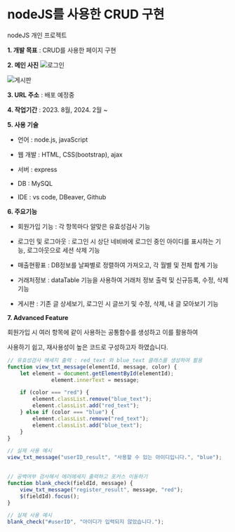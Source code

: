 # nodeJS를 사용한 CRUD 구현
nodeJS 개인 프로젝트

**1. 개발 목표** : CRUD를 사용한 페이지 구현

**2. 메인 사진**
![로그인](https://github.com/rony-yang/nodejs_CRUD_public2/assets/116271236/e976894a-449c-4ef2-ad5e-3654d0cee8b1)

![게시판](https://github.com/rony-yang/nodejs_CRUD_public2/assets/116271236/463f8f2f-27a0-4d5d-89d8-c9f2a9d838dc)

**3. URL 주소** : 배포 예정중

**4. 작업기간** : 2023. 8월, 2024. 2월 ~

**5. 사용 기술**

- 언어 : node.js, javaScript

- 웹 개발 : HTML, CSS(bootstrap), ajax
  
- 서버 : express
  
- DB : MySQL
  
- IDE : vs code, DBeaver, Github

**6. 주요기능**

- 회원가입 기능 : 각 항목마다 알맞은 유효성검사 기능

- 로그인 및 로그아웃 : 로그인 시 상단 네비바에 로그인 중인 아이디를 표시하는 기능, 로그아웃으로 세션 삭제 기능

- 매출현황표 : DB정보를 날짜별로 정렬하여 가져오고, 각 월별 및 전체 합계 기능

- 거래처정보 : dataTable 기능을 사용하여 거래처 정보 출력 및 신규등록, 수정, 삭제 기능

- 게시판 : 기존 글 상세보기, 로그인 시 글쓰기 및 수정, 삭제, 내 글 모아보기 기능 

**7. Advanced Feature**

회원가입 시 여러 항목에 같이 사용하는 공통함수를 생성하고 이를 활용하여 

사용하기 쉽고, 재사용성이 높은 코드로 구성하고자 하였습니다.

```javascript
// 유효성검사 메세지 출력 : red_text 와 blue_text 클래스를 생성하여 활용
function view_txt_message(elementId, message, color) {
	let element = document.getElementById(elementId);
		      element.innerText = message;

	if (color === "red") {
		element.classList.remove("blue_text");	
		element.classList.add("red_text");
	} else if (color === "blue") {
		element.classList.remove("red_text");
		element.classList.add("blue_text");
	}
}

// 실제 사용 예시
view_txt_message("userID_result", "사용할 수 있는 아이디입니다.", "blue");

  
// 공백여부 검사해서 에러메세지 출력하고 포커스 이동하기
function blank_check(fieldId, message) {
	view_txt_message("register_result", message, "red");
	$(fieldId).focus();
}

// 실제 사용 예시
blank_check("#userID", "아이디가 입력되지 않았습니다.");
  ```

